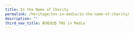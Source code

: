 ```yaml
---
title: In the Name of Charity
permalink: /heritage/tns-in-media/in-the-name-of-charity/
description: ""
third_nav_title: 新闻动态 TNS in Media
---
```

